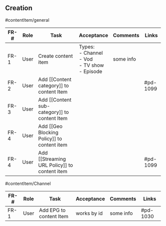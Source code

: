 
## Creation

#contentItem/general

| FR-# | Role | Task | Acceptance | Comments | Links |
| ---- | ---- | ---- | ---- | ---- | ---- |
| FR-1 | User | Create content item | Types:<br>- Channel<br>- Vod<br>- TV show<br>- Episode | some info |  |
| FR-2 | User | Add [[Content category]] to content Item |  |  | #pd-1099 |
| FR-3 | User | Add [[Content sub-category]] to content Item |  |  |  |
| FR-4 | User | Add [[Geo Blocking Policy]] to content item |  |  |  |
| FR-4 | User | Add [[Streaming URL Policy]] to content item |  |  | #pd-1099 |
#contentItem/Channel

| FR-# | Role | Task | Acceptance | Comments | Links |
| ---- | ---- | ---- | ---- | ---- | ---- |
| FR-1 | User | Add EPG to content Item | works by id | some info | #pd-1030 |

